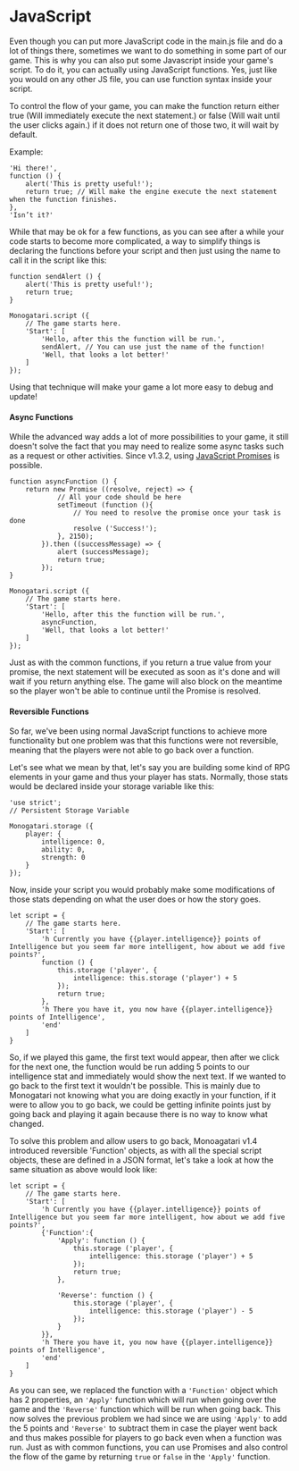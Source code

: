 # JavaScript

Even though you can put more JavaScript code in the main.js file and do a lot of things there, sometimes we want to do something in some part of our game. This is why you can also put some Javascript inside your game's script. To do it, you can actually using JavaScript functions. Yes, just like you would on any other JS file, you can use function syntax inside your script.

To control the flow of your game, you can make the function return either true \(Will immediately execute the next statement.\) or false \(Will wait until the user clicks again.\) if it does not return one of those two, it will wait by default.

Example:

```
'Hi there!',
function () {
    alert('This is pretty useful!');
    return true; // Will make the engine execute the next statement when the function finishes.
},
'Isn’t it?'
```

While that may be ok for a few functions, as you can see after a while your code starts to become more complicated, a way to simplify things is declaring the functions before your script and then just using the name to call it in the script like this:

```
function sendAlert () {
    alert('This is pretty useful!');
    return true;
}

Monogatari.script ({
    // The game starts here.
    'Start': [
        'Hello, after this the function will be run.',
        sendAlert, // You can use just the name of the function!
        'Well, that looks a lot better!'
    ]
});
```

Using that technique will make your game a lot more easy to debug and update!

#### Async Functions

While the advanced way adds a lot of more possibilities to your game, it still doesn't solve the fact that you may need to realize some async tasks such as a request or other activities. Since v1.3.2, using [JavaScript Promises](https://developer.mozilla.org/en/docs/Web/JavaScript/Reference/Global_Objects/Promise) is possible.

```
function asyncFunction () {
    return new Promise ((resolve, reject) => {
            // All your code should be here
            setTimeout (function (){
                // You need to resolve the promise once your task is done
                resolve ('Success!'); 
            }, 2150);
        }).then ((successMessage) => {
            alert (successMessage);
            return true;
        });
}

Monogatari.script ({
    // The game starts here.
    'Start': [
        'Hello, after this the function will be run.',
        asyncFunction,
        'Well, that looks a lot better!'
    ]
});
```

Just as with the common functions, if you return a true value from your promise, the next statement will be executed as soon as it's done and will wait if you return anything else. The game will also block on the meantime so the player won't be able to continue until the Promise is resolved.

#### Reversible Functions

So far, we've been using normal JavaScript functions to achieve more functionality but one problem was that this functions were not reversible, meaning that the players were not able to go back over a function.

Let's see what we mean by that, let's say you are building some kind of RPG elements in your game and thus your player has stats. Normally, those stats would be declared inside your storage variable like this:

```
'use strict';
// Persistent Storage Variable

Monogatari.storage ({
    player: {
        intelligence: 0,
        ability: 0,
        strength: 0
    }
});
```

Now, inside your script you would probably make some modifications of those stats depending on what the user does or how the story goes.

```
let script = {
    // The game starts here.
    'Start': [
        'h Currently you have {{player.intelligence}} points of Intelligence but you seem far more intelligent, how about we add five points?',
        function () {
            this.storage ('player', { 
                intelligence: this.storage ('player') + 5
            });
            return true;
        },
        'h There you have it, you now have {{player.intelligence}} points of Intelligence',
        'end'
    ]
}
```

So, if we played this game, the first text would appear, then after we click for the next one, the function would be run adding 5 points to our intelligence stat and immediately would show the next text. If we wanted to go back to the first text it wouldn't be possible. This is mainly due to Monogatari not knowing what you are doing exactly in your function, if it were to allow you to go back, we could be getting infinite points just by going back and playing it again because there is no way to know what changed.

To solve this problem and allow users to go back, Monoagatari v1.4 introduced reversible 'Function' objects, as with all the special script objects, these are defined in a JSON format, let's take a look at how the same situation as above would look like:

```
let script = {
    // The game starts here.
    'Start': [
        'h Currently you have {{player.intelligence}} points of Intelligence but you seem far more intelligent, how about we add five points?',
        {'Function':{
            'Apply': function () {
                this.storage ('player', { 
                    intelligence: this.storage ('player') + 5
                });
                return true;
            },

            'Reverse': function () {
                this.storage ('player', { 
                    intelligence: this.storage ('player') - 5
                });
            }   
        }},
        'h There you have it, you now have {{player.intelligence}} points of Intelligence',
        'end'
    ]
}
```

As you can see, we replaced the function with a `'Function'` object which has 2 properties, an `'Apply'` function which will run when going over the game and the `'Reverse'` function which will be run when going back. This now solves the previous problem we had since we are using `'Apply'` to add the 5 points and `'Reverse'` to subtract them in case the player went back and thus makes possible for players to go back even when a function was run. Just as with common functions, you can use Promises and also control the flow of the game by returning `true` or `false` in the `'Apply'` function.


